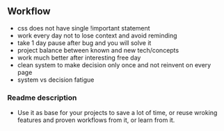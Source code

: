 ## Workflow

- css does not have single !important statement
- work every day not to lose context and avoid reminding
- take 1 day pause after bug and you will solve it
- project balance between known and new tech/concepts
- work much better after interesting free day
- clean system to make decision only once and not reinvent on every page
- system vs decision fatigue

### Readme description

- Use it as base for your projects to save a lot of time, or reuse wroking features and proven workflows from it, or learn from it.
